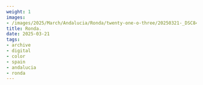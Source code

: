 ```yaml
---
weight: 1
images:
- /images/2025/March/Andalucia/Ronda/twenty-one-o-three/20250321-_DSC8489.jpg
title: Ronda.
date: 2025-03-21
tags:
- archive
- digital
- color
- spain
- andalucia
- ronda
---
```


